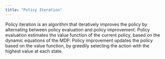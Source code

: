 ```yaml
---
title: "Policy Iteration"
---
```

Policy iteration is an algorithm that iteratively improves the policy by alternating between policy evaluation and policy improvement.
Policy evaluation estimates the value function of the current policy, based on the dynamic equations of the MDP.
Policy improvement updates the policy based on the value function, by greedily selecting the action with the highest value at each state.
